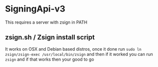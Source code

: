 # SigningApi-v3
This requires a server with zsign in PATH

## zsign.sh / Zsign install script
It works on OSX and Debian based distros, once it done run `sudo ln zsign/zsign-exec /usr/local/bin/zsign` and then if it worked you can run `zsign` and if that works then your good to go
